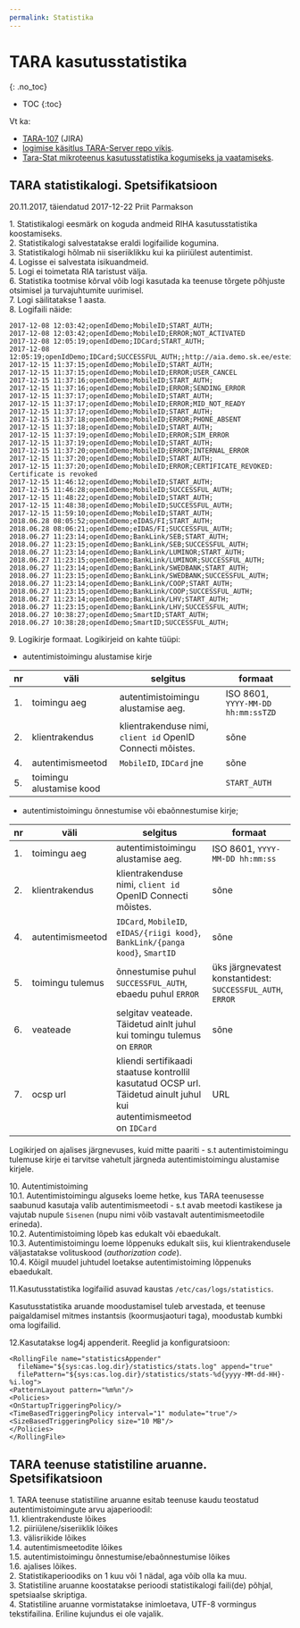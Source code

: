```yaml
---
permalink: Statistika
---
```


# TARA kasutusstatistika
{: .no_toc}

- TOC
{:toc}

Vt ka:
- [TARA-107](https://jira.ria.ee/browse/TARA-107) (JIRA)
- [logimise käsitlus TARA-Server repo vikis](https://github.com/e-gov/TARA-Server/wiki/Logimine). 
- [Tara-Stat mikroteenus kasutusstatistika kogumiseks ja vaatamiseks](https://e-gov.github.io/TARA-Stat/Dokumentatsioon). 

## TARA statistikalogi. Spetsifikatsioon

20\.11.2017, täiendatud 2017-12-22 Priit Parmakson

1\.	Statistikalogi eesmärk on koguda andmeid RIHA kasutusstatistika koostamiseks.<br>
2\.	Statistikalogi salvestatakse eraldi logifailide kogumina.<br>
3\.	Statistikalogi hõlmab nii siseriiklikku kui ka piiriülest autentimist.<br>
4\.	Logisse ei salvestata isikuandmeid.<br>
5\.	Logi ei toimetata RIA taristust välja.<br>
6\.	Statistika tootmise kõrval võib logi kasutada ka teenuse tõrgete põhjuste otsimisel ja turvajuhtumite uurimisel.<br>
7\.	Logi säilitatakse 1 aasta.<br>
8\.	Logifaili näide:

````
2017-12-08 12:03:42;openIdDemo;MobileID;START_AUTH;
2017-12-08 12:03:42;openIdDemo;MobileID;ERROR;NOT_ACTIVATED
2017-12-08 12:05:19;openIdDemo;IDCard;START_AUTH;
2017-12-08 12:05:19;openIdDemo;IDCard;SUCCESSFUL_AUTH;;http://aia.demo.sk.ee/esteid2018
2017-12-15 11:37:15;openIdDemo;MobileID;START_AUTH;
2017-12-15 11:37:15;openIdDemo;MobileID;ERROR;USER_CANCEL
2017-12-15 11:37:16;openIdDemo;MobileID;START_AUTH;
2017-12-15 11:37:16;openIdDemo;MobileID;ERROR;SENDING_ERROR
2017-12-15 11:37:17;openIdDemo;MobileID;START_AUTH;
2017-12-15 11:37:17;openIdDemo;MobileID;ERROR;MID_NOT_READY
2017-12-15 11:37:17;openIdDemo;MobileID;START_AUTH;
2017-12-15 11:37:18;openIdDemo;MobileID;ERROR;PHONE_ABSENT
2017-12-15 11:37:18;openIdDemo;MobileID;START_AUTH;
2017-12-15 11:37:19;openIdDemo;MobileID;ERROR;SIM_ERROR
2017-12-15 11:37:19;openIdDemo;MobileID;START_AUTH;
2017-12-15 11:37:20;openIdDemo;MobileID;ERROR;INTERNAL_ERROR
2017-12-15 11:37:20;openIdDemo;MobileID;START_AUTH;
2017-12-15 11:37:20;openIdDemo;MobileID;ERROR;CERTIFICATE_REVOKED: Certificate is revoked
2017-12-15 11:46:12;openIdDemo;MobileID;START_AUTH;
2017-12-15 11:46:28;openIdDemo;MobileID;SUCCESSFUL_AUTH;
2017-12-15 11:48:22;openIdDemo;MobileID;START_AUTH;
2017-12-15 11:48:38;openIdDemo;MobileID;SUCCESSFUL_AUTH;
2017-12-15 11:59:10;openIdDemo;MobileID;START_AUTH;
2018.06.28 08:05:52;openIdDemo;eIDAS/FI;START_AUTH;
2018.06.28 08:06:21;openIdDemo;eIDAS/FI;SUCCESSFUL_AUTH;
2018.06.27 11:23:14;openIdDemo;BankLink/SEB;START_AUTH;
2018.06.27 11:23:15;openIdDemo;BankLink/SEB;SUCCESSFUL_AUTH;
2018.06.27 11:23:14;openIdDemo;BankLink/LUMINOR;START_AUTH;
2018.06.27 11:23:15;openIdDemo;BankLink/LUMINOR;SUCCESSFUL_AUTH;
2018.06.27 11:23:14;openIdDemo;BankLink/SWEDBANK;START_AUTH;
2018.06.27 11:23:15;openIdDemo;BankLink/SWEDBANK;SUCCESSFUL_AUTH;
2018.06.27 11:23:14;openIdDemo;BankLink/COOP;START_AUTH;
2018.06.27 11:23:15;openIdDemo;BankLink/COOP;SUCCESSFUL_AUTH;
2018.06.27 11:23:14;openIdDemo;BankLink/LHV;START_AUTH;
2018.06.27 11:23:15;openIdDemo;BankLink/LHV;SUCCESSFUL_AUTH;
2018.06.27 10:38:27;openIdDemo;SmartID;START_AUTH;
2018.06.27 10:38:28;openIdDemo;SmartID;SUCCESSFUL_AUTH;
````

9\.	Logikirje formaat. Logikirjeid on kahte tüüpi:

- autentimistoimingu alustamise kirje

| nr	| väli |	selgitus	| formaat	|
|-----|------|------------|---------|
| 1.	| toimingu aeg	| autentimistoimingu alustamise aeg.	| ISO 8601, `YYYY-MM-DD hh:mm:ssTZD` |
| 2.	| klientrakendus	| klientrakenduse nimi, `client id` OpenID Connecti mõistes.	| sõne	|
| 4.	| autentimismeetod	| `MobileID`, `IDCard` jne	| sõne	|
| 5.  | toimingu alustamise kood |   | `START_AUTH` |

- autentimistoimingu õnnestumise või ebaõnnestumise kirje;

| nr	| väli |	selgitus	| formaat	|
|-----|------|------------|---------|
| 1.	| toimingu aeg	| autentimistoimingu alustamise aeg.	| ISO 8601, `YYYY-MM-DD hh:mm:ss` |
| 2.	| klientrakendus	| klientrakenduse nimi, `client id` OpenID Connecti mõistes.	| sõne	|
| 4.	| autentimismeetod	| `IDCard`, `MobileID`, `eIDAS/{riigi kood}`, `BankLink/{panga kood}`, `SmartID`	| sõne	|
| 5.  | toimingu tulemus | õnnestumise puhul `SUCCESSFUL_AUTH`, ebaedu puhul `ERROR` | üks järgnevatest konstantidest: `SUCCESSFUL_AUTH`, `ERROR` |
| 6.  | veateade | selgitav veateade. Täidetud ainlt juhul kui tomingu tulemus on `ERROR`| sõne |
| 7.  | ocsp url | kliendi sertifikaadi staatuse kontrollil kasutatud OCSP url. Täidetud ainult juhul kui autentimismeetod on `IDCard`| URL |
 
Logikirjed on ajalises järgnevuses, kuid mitte paariti - s.t autentimistoimingu tulemuse kirje ei tarvitse vahetult järgneda autentimistoimingu alustamise kirjele.

10\.	Autentimistoiming<br>
10\.1\.	Autentimistoimingu alguseks loeme hetke, kus TARA teenusesse saabunud kasutaja valib autentimismeetodi - s.t avab meetodi kastikese ja vajutab nupule `Sisenen` (nupu nimi võib vastavalt autentimismeetodile erineda).<br>
10\.2\.	Autentimistoiming lõpeb kas edukalt või ebaedukalt.<br>
10\.3\.	Autentimistoimingu loeme lõppenuks edukalt siis, kui klientrakendusele väljastatakse volituskood (_authorization code_).<br>
10\.4\.	Kõigil muudel juhtudel loetakse autentimistoiming lõppenuks ebaedukalt.<br>

11\.Kasutusstatistika logifailid asuvad kaustas `/etc/cas/logs/statistics`.

Kasutusstatistika aruande moodustamisel tuleb arvestada, et teenuse paigaldamisel mitmes instantsis (koormusjaoturi taga), moodustab kumbki oma logifailid.

12\.Kasutatakse log4j appenderit. Reeglid ja konfiguratsioon:

````
<RollingFile name="statisticsAppender"
  fileName="${sys:cas.log.dir}/statistics/stats.log" append="true"
  filePattern="${sys:cas.log.dir}/statistics/stats-%d{yyyy-MM-dd-HH}-%i.log">
<PatternLayout pattern="%m%n"/>
<Policies>
<OnStartupTriggeringPolicy/>
<TimeBasedTriggeringPolicy interval="1" modulate="true"/>
<SizeBasedTriggeringPolicy size="10 MB"/>
</Policies>
</RollingFile>
````

## TARA teenuse statistiline aruanne. Spetsifikatsioon

1\.	TARA teenuse statistiline aruanne esitab teenuse kaudu teostatud autentimistoimingute arvu ajaperioodil:<br>
1\.1\.	klientrakenduste lõikes<br>
1\.2\.	piiriülene/siseriiklik lõikes<br>
1\.3\.	välisriikide lõikes<br>
1\.4\.	autentimismeetodite lõikes<br>
1\.5\.	autentimistoimingu õnnestumise/ebaõnnestumise lõikes<br>
1\.6\.	ajalises lõikes.<br>
2\.	Statistikaperioodiks on 1 kuu või 1 nädal, aga võib olla ka muu.<br>
3\.	Statistiline aruanne koostatakse perioodi statistikalogi faili(de) põhjal, spetsiaalse skriptiga.<br>
4\.	Statistiline aruanne vormistatakse inimloetava, UTF-8 vormingus tekstifailina. Eriline kujundus ei ole vajalik.<br>

